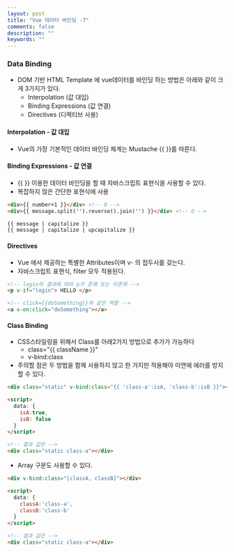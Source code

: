 ```yaml
---
layout: post
title: "Vue 데이터 바인딩 -7"
comments: false
description: ""
keywords: ""
---
```



### Data Binding
- DOM 기반 HTML Template 에 vue데이터를 바인딩 하는 방법은 아래와 같이 크게 3가지가 있다.
  - Interpolation (값 대입)
  - Binding Expressions (값 연결)
  - Directives (디렉티브 사용)


#### Interpolation - 값 대입
  - Vue의 가장 기본적인 데이터 바인딩 체계는 Mustache {{ }}를 따른다.


#### Binding Expressions - 값 연결
- {{ }} 이용한 데이터 바인딩을 할 때 자바스크립트 표현식을 사용할 수 있다.
- 복잡하지 않은 간단한 표현식에 사용

```html
<div>{{ number+1 }}</div> <!-- O -->
<div>{{ message.split('').reverse().join('') }}</div> <!-- O -->
```

```html
{{ message | capitalize }}
{{ message | capitalize | upcapitalize }}
```


#### Directives
- Vue 에서 제공하는 특별한 Attributes이며 v- 의 접두사를 갖는다.
- 자바스크립트 표현식, filter 모두 적용된다.

```html
<!-- login의 결과에 따라 p가 존재 또는 미존재 -->
<p v-if="login"> HELLO </p>

<!-- click={{doSomething}}와 같은 역할 -->
<a v-on:click="doSomething"></a>
```

#### Class Binding
- CSS스타일링을 위해서 Class를 아래2가지 방법으로 추가가 가능하다
  - class="{{ className }}"
  - v-bind:class
- 주의할 점은 두 방법을 함께 사용하지 않고 한 가지만 적용해야 미연에 에러를 방지 할 수 있다.

```html
<div class="static" v-bind:class="{{ 'class-a':isA, 'class-b':isB }}"></div>

<script>
  data: {
    isA:true,
    isB: false
  }
</script>

<!-- 결과 값은 -->
<div class="static class-a"></div>
```

- Array 구문도 사용할 수 있다.

```html
<div v-bind:class="[classA, classB]"></div>

<script>
  data: {
    classA:'class-a',
    classB:'class-b'
  }
</script>

<!-- 결과 값은 -->
<div class="static class-a"></div>
```
